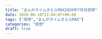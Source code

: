 ```yaml
---
title: "まんがタイムきららMAX2020年7月号感想"
date: 2020-06-18T21:04:07+09:00
tags: ["感想","まんがタイムきららMAX"]
categories: "感想"
draft: true
---
```


